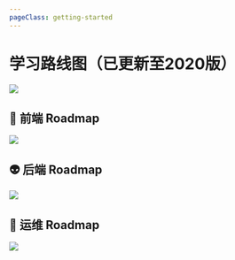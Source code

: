 ```yaml
---
pageClass: getting-started
---
```


# 学习路线图（已更新至2020版）

![](https://pic.downk.cc/item/5e291a992fb38b8c3c368cfe.png)

## 🎨 前端 Roadmap

![](https://pic.downk.cc/item/5e2919452fb38b8c3c36511e.png)

## 👽 后端 Roadmap

![](https://pic.downk.cc/item/5e291a5c2fb38b8c3c3684d9.png)

## 👷 运维 Roadmap

![](https://pic.downk.cc/item/5e291a7b2fb38b8c3c3687c7.png)


